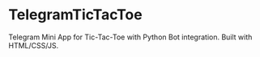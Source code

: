 # TelegramTicTacToe
Telegram Mini App for Tic-Tac-Toe with Python Bot integration. Built with HTML/CSS/JS.

